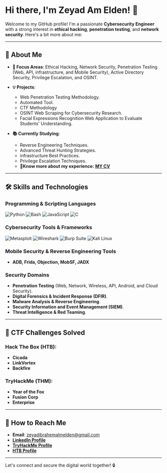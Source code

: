 # Hi there, I'm Zeyad Am Elden! 👋

Welcome to my GitHub profile! I'm a passionate **Cybersecurity Engineer** with a strong interest in **ethical hacking**, **penetration testing**, and **network security**. Here's a bit more about me:

---

## 🚀 About Me
- **🔦 Focus Areas**: Ethical Hacking, Network Security, Penetration Testing (Web, API, infrastructure, and Mobile Security), Active Directory Security, Privilege Escalation, and OSINT.
- **💡 Projects**:
  - Web Penetration Testing Methodology.
  - Automated Tool.
  - CTF Methodology
  - OSINT Web Scraping for Cybersecurity Research.
  - Facial Expressions Recognition Web Application to Evaluate Students' Understanding.

- **📚 Currently Studying**: 
  - Reverse Engineering Techniques.
  - Advanced Threat Hunting Strategies.
  - infrastructure Best Practices.
  - Privilege Escalation Techniques.
  - 🌟**Know more about my experience:** **[MY CV](https://drive.google.com/file/d/1zoVm-R7x6Uh-uXV1EFt8SLsSOlYmDvaP/view)**

---

## 🛠️ Skills and Technologies

### Programming & Scripting Languages
![Python](https://img.shields.io/badge/Python-3776AB?style=for-the-badge&logo=python&logoColor=white)
![Bash](https://img.shields.io/badge/Bash-4EAA25?style=for-the-badge&logo=gnubash&logoColor=white)
![JavaScript](https://img.shields.io/badge/JavaScript-F7DF1E?style=for-the-badge&logo=javascript&logoColor=black)
![C](https://img.shields.io/badge/C-00599C?style=for-the-badge&logo=c&logoColor=white)

### Cybersecurity Tools & Frameworks
![Metasploit](https://img.shields.io/badge/Metasploit-2E8B57?style=for-the-badge&logo=metasploit&logoColor=white)
![Wireshark](https://img.shields.io/badge/Wireshark-1679A7?style=for-the-badge&logo=wireshark&logoColor=white)
![Burp Suite](https://img.shields.io/badge/Burp%20Suite-FF6F00?style=for-the-badge&logo=burpsuite&logoColor=white)
![Kali Linux](https://img.shields.io/badge/Kali%20Linux-557C94?style=for-the-badge&logo=kalilinux&logoColor=white)

### Mobile Security & Reverse Engineering Tools
- **ADB, Frida, Objection, MobSF, JADX**

### Security Domains
- **Penetration Testing** (Web, Network, Wireless, API, Android, and Cloud Security).
- **Digital Forensics & Incident Response (DFIR)**.
- **Malware Analysis & Reverse Engineering**.
- **Security Information and Event Management (SIEM)**.
- **Threat Intelligence & Red Teaming**.

---

## 🎯 CTF Challenges Solved
### **Hack The Box (HTB):**
- **Cicada**
- **LinkVortex**
- **Backfire**

### **TryHackMe (THM):**
- **Year of the Fox**
- **Fusion Corp**
- **Enterprise**

---

## 👮️ How to Reach Me
- **Email**: zeyadibrahemalmelden@gmail.com
- **[LinkedIn Profile](https://www.linkedin.com/in/zeyad-alm-elden-a48194217/)**
- **[TryHackMe Profile](https://tryhackme.com/p/zeyadibrahemalmelden)**
- **[HTB Profile](https://app.hackthebox.com/users/1522758)**

---

Let's connect and secure the digital world together! 🔒
